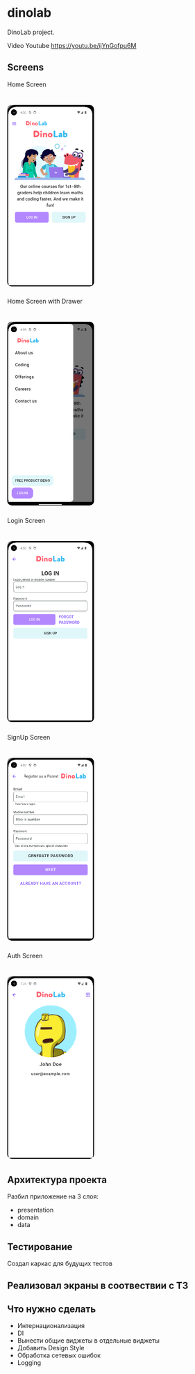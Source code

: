 # dinolab

DinoLab project.

Video Youtube
https://youtu.be/ijYnGofpu6M

## Screens
Home Screen
<h1>
  <img src="https://github.com/hunter350/dinolab/blob/master/screenshots/home.PNG" alt="Image" width="200" style="border-radius: 10px;"> </img>
</h1>

Home Screen with Drawer
<h1>
  <img src="https://github.com/hunter350/dinolab/blob/master/screenshots/home_drawer.PNG" alt="Image" width="200" style="border-radius: 10px;"> </img>
</h1>

Login Screen
<h1>
  <img src="https://github.com/hunter350/dinolab/blob/master/screenshots/login.PNG" alt="Image" width="200" style="border-radius: 10px;"> </img>
</h1>

SignUp Screen
<h1>
  <img src="https://github.com/hunter350/dinolab/blob/master/screenshots/sign_up.PNG" alt="Image" width="200" style="border-radius: 10px;"> </img>
</h1>

Auth Screen
<h1>
  <img src="https://github.com/hunter350/dinolab/blob/master/screenshots/avatar.PNG" alt="Image" width="200" style="border-radius: 10px;"> </img>
</h1>

## Архитектура проекта
Разбил приложение на 3 слоя:
- presentation
- domain
- data

## Тестирование
Создал каркас для будущих тестов

## Реализовал экраны в соотвествии с ТЗ

## Что нужно сделать
- Интернационализация
- DI
- Вынести общие виджеты в отдельные виджеты
- Добавить Design Style
- Обработка сетевых ошибок
- Logging



